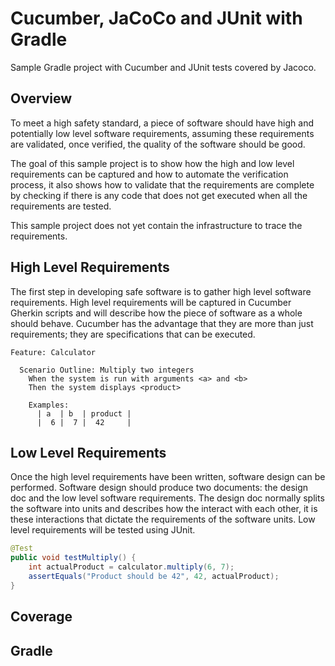 # Cucumber, JaCoCo and JUnit with Gradle
Sample Gradle project with Cucumber and JUnit tests covered by Jacoco.

## Overview
To meet a high safety standard, a piece of software should have high and potentially low level software requirements, assuming these requirements are validated, once verified, the quality of the software should be good.

The goal of this sample project is to show how the high and low level requirements can be captured and how to automate the verification process, it also shows how to validate that the requirements are complete by checking if there is any code that does not get executed when all the requirements are tested.

This sample project does not yet contain the infrastructure to trace the requirements.

## High Level Requirements
The first step in developing safe software is to gather high level software requirements.
High level requirements will be captured in Cucumber Gherkin scripts and will describe how the piece of software as a whole should behave.
Cucumber has the advantage that they are more than just requirements; they are specifications that can be executed.

``` gherkin
Feature: Calculator

  Scenario Outline: Multiply two integers
    When the system is run with arguments <a> and <b>
    Then the system displays <product>

    Examples:
      | a  | b  | product |
      |  6 |  7 |  42     |
```

## Low Level Requirements
Once the high level requirements have been written, software design can be performed.
Software design should produce two documents: the design doc and the low level software requirements.
The design doc normally splits the software into units and describes how the interact with each other, it is these interactions that dictate the requirements of the software units.
Low level requirements will be tested using JUnit.

``` java
@Test
public void testMultiply() {
    int actualProduct = calculator.multiply(6, 7);
    assertEquals("Product should be 42", 42, actualProduct);
}
```

## Coverage

## Gradle
